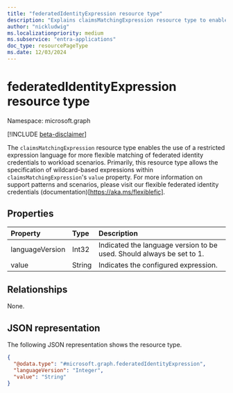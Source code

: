 ```yaml
---
title: "federatedIdentityExpression resource type"
description: "Explains claimsMatchingExpression resource type to enable Flexible FIC matching"
author: "nickludwig"
ms.localizationpriority: medium
ms.subservice: "entra-applications"
doc_type: resourcePageType
ms.date: 12/03/2024
---
```


# federatedIdentityExpression resource type

Namespace: microsoft.graph

[!INCLUDE [beta-disclaimer](../../includes/beta-disclaimer.md)]

The `claimsMatchingExpression` resource type enables the use of a restricted expression language for more flexible matching of federated identity credentials to workload scenarios. Primarily, this resource type allows the specification of wildcard-based expressions within `claimsMatchingExpression`'s `value` property. For more information on support patterns and scenarios, please visit our flexible federated identity credentials (documentation)[https://aka.ms/flexiblefic].  


## Properties
|Property|Type|Description|
|:---|:---|:---|
|languageVersion|Int32|Indicated the language version to be used. Should always be set to 1.|
|value|String|Indicates the configured expression.|

## Relationships
None.

## JSON representation
The following JSON representation shows the resource type.
<!-- {
  "blockType": "resource",
  "@odata.type": "microsoft.graph.federatedIdentityExpression"
}
-->
``` json
{
  "@odata.type": "#microsoft.graph.federatedIdentityExpression",
  "languageVersion": "Integer",
  "value": "String"
}
```
